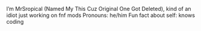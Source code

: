 I’m MrSropical (Named My This Cuz Original One Got Deleted), kind of an idiot
just working on fnf mods
Pronouns: he/him
Fun fact about self: knows coding
